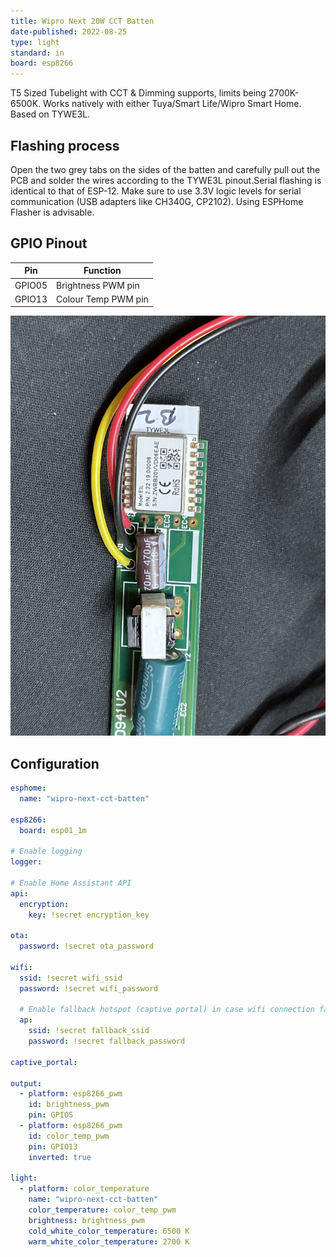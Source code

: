 ```yaml
---
title: Wipro Next 20W CCT Batten
date-published: 2022-08-25
type: light
standard: in
board: esp8266
---
```


T5 Sized Tubelight with CCT & Dimming supports, limits being 2700K-6500K. Works natively with either Tuya/Smart Life/Wipro Smart Home. Based on TYWE3L.

## Flashing process

Open the two grey tabs on the sides of the batten and carefully pull out the PCB and solder the wires according to the TYWE3L pinout.Serial flashing is identical to that of ESP-12. Make sure to use 3.3V logic levels for serial communication (USB adapters like CH340G, CP2102). Using ESPHome Flasher is advisable.

## GPIO Pinout

| Pin    | Function            |
| ------ | ------------------- |
| GPIO05 | Brightness PWM pin  |
| GPIO13 | Colour Temp PWM pin |

![PCB](wipro-wiring-pcb.jpg "PCB View")

## Configuration

```yaml
esphome:
  name: "wipro-next-cct-batten"

esp8266:
  board: esp01_1m

# Enable logging
logger:

# Enable Home Assistant API
api:
  encryption:
    key: !secret encryption_key

ota:
  password: !secret ota_password

wifi:
  ssid: !secret wifi_ssid
  password: !secret wifi_password

  # Enable fallback hotspot (captive portal) in case wifi connection fails
  ap:
    ssid: !secret fallback_ssid
    password: !secret fallback_password

captive_portal:

output:
  - platform: esp8266_pwm
    id: brightness_pwm
    pin: GPIO5
  - platform: esp8266_pwm
    id: color_temp_pwm
    pin: GPIO13
    inverted: true

light:
  - platform: color_temperature
    name: "wipro-next-cct-batten"
    color_temperature: color_temp_pwm
    brightness: brightness_pwm
    cold_white_color_temperature: 6500 K
    warm_white_color_temperature: 2700 K
```
